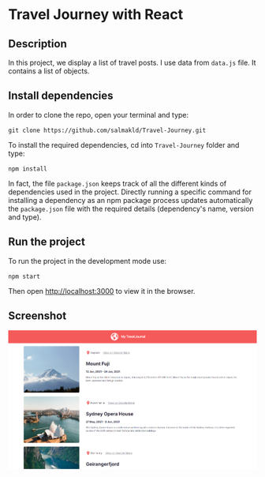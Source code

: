 # Travel Journey with React

## Description
In this project, we display a list of travel posts.
I use data from `data.js` file. It contains a list of objects.

## Install dependencies
In order to clone the repo, open your terminal and type: 

    git clone https://github.com/salmakld/Travel-Journey.git 

To install the required dependencies, cd into `Travel-Journey` folder and type:
    
    npm install    

In fact, the file `package.json` keeps track of all the different kinds of dependencies used in the project. Directly running a specific command for installing a dependency as an npm package process updates automatically the `package.json` file with the required details (dependency's name, version and type). 

## Run the project
To run the project in the development mode use: 

    npm start

Then open [http://localhost:3000](http://localhost:3000) to view it in the browser.
## Screenshot

![Screenshot](./demo.png)
